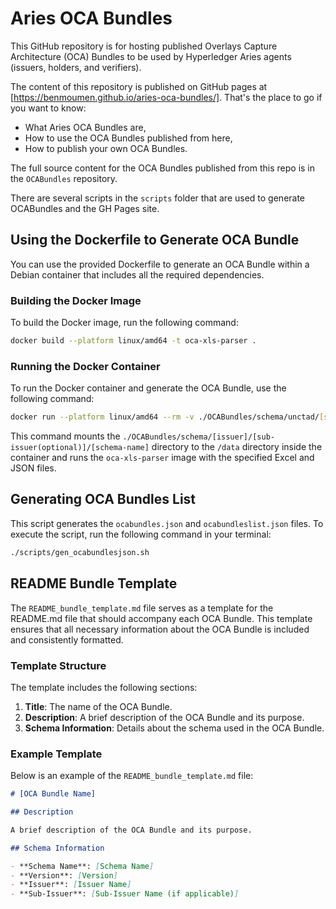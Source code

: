# Aries OCA Bundles

This GitHub repository is for hosting published Overlays Capture Architecture (OCA) Bundles to be used by Hyperledger Aries agents (issuers, holders, and verifiers).

The content of this repository is published on GitHub pages at [https://benmoumen.github.io/aries-oca-bundles/]. That's the place to go if you want to know:

- What Aries OCA Bundles are,
- How to use the OCA Bundles published from here,
- How to publish your own OCA Bundles.

The full source content for the OCA Bundles published from this repo is in the `OCABundles` repository.

There are several scripts in the `scripts` folder that are used to generate OCABundles and the GH Pages site.

## Using the Dockerfile to Generate OCA Bundle

You can use the provided Dockerfile to generate an OCA Bundle within a Debian container that includes all the required dependencies.

### Building the Docker Image

To build the Docker image, run the following command:

```sh
docker build --platform linux/amd64 -t oca-xls-parser .
```

### Running the Docker Container

To run the Docker container and generate the OCA Bundle, use the following command:

```sh
docker run --platform linux/amd64 --rm -v ./OCABundles/schema/unctad/[schema-name]:/data oca-xls-parser -x OCA.xlsx branding.json
```

This command mounts the `./OCABundles/schema/[issuer]/[sub-issuer(optional)]/[schema-name]` directory to the `/data` directory inside the container and runs the `oca-xls-parser` image with the specified Excel and JSON files.

## Generating OCA Bundles List

This script generates the `ocabundles.json` and `ocabundleslist.json` files. To execute the script, run the following command in your terminal:

```sh
./scripts/gen_ocabundlesjson.sh
```

## README Bundle Template

The `README_bundle_template.md` file serves as a template for the README.md file that should accompany each OCA Bundle. This template ensures that all necessary information about the OCA Bundle is included and consistently formatted.

### Template Structure

The template includes the following sections:

1. **Title**: The name of the OCA Bundle.
2. **Description**: A brief description of the OCA Bundle and its purpose.
3. **Schema Information**: Details about the schema used in the OCA Bundle.

### Example Template

Below is an example of the `README_bundle_template.md` file:

```markdown
# [OCA Bundle Name]

## Description

A brief description of the OCA Bundle and its purpose.

## Schema Information

- **Schema Name**: [Schema Name]
- **Version**: [Version]
- **Issuer**: [Issuer Name]
- **Sub-Issuer**: [Sub-Issuer Name (if applicable)]
```
